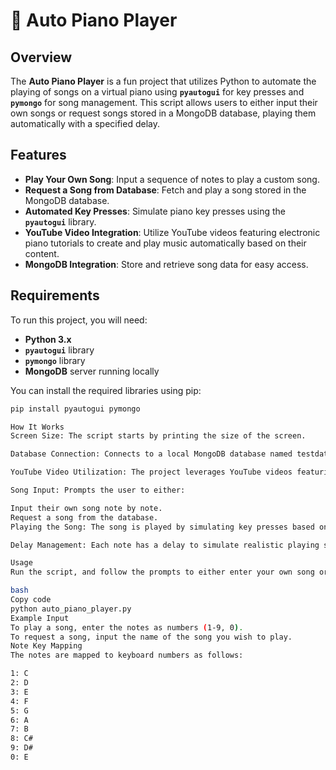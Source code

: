 # 🎹 Auto Piano Player

## **Overview**

The **Auto Piano Player** is a fun project that utilizes Python to automate the playing of songs on a virtual piano using **`pyautogui`** for key presses and **`pymongo`** for song management. This script allows users to either input their own songs or request songs stored in a MongoDB database, playing them automatically with a specified delay.

## **Features**

- **Play Your Own Song**: Input a sequence of notes to play a custom song.
- **Request a Song from Database**: Fetch and play a song stored in the MongoDB database.
- **Automated Key Presses**: Simulate piano key presses using the **`pyautogui`** library.
- **YouTube Video Integration**: Utilize YouTube videos featuring electronic piano tutorials to create and play music automatically based on their content.
- **MongoDB Integration**: Store and retrieve song data for easy access.

## **Requirements**

To run this project, you will need:

- **Python 3.x**
- **`pyautogui`** library
- **`pymongo`** library
- **MongoDB** server running locally

You can install the required libraries using pip:

```bash
pip install pyautogui pymongo

How It Works
Screen Size: The script starts by printing the size of the screen.

Database Connection: Connects to a local MongoDB database named testdatabase and accesses the Songs collection.

YouTube Video Utilization: The project leverages YouTube videos featuring electronic piano tutorials to guide the song playback, allowing for dynamic music generation based on the tutorial content.

Song Input: Prompts the user to either:

Input their own song note by note.
Request a song from the database.
Playing the Song: The song is played by simulating key presses based on a mapping of notes to keyboard keys.

Delay Management: Each note has a delay to simulate realistic playing speed.

Usage
Run the script, and follow the prompts to either enter your own song or request a song from the database.

bash
Copy code
python auto_piano_player.py
Example Input
To play a song, enter the notes as numbers (1-9, 0).
To request a song, input the name of the song you wish to play.
Note Key Mapping
The notes are mapped to keyboard numbers as follows:

1: C
2: D
3: E
4: F
5: G
6: A
7: B
8: C#
9: D#
0: E
